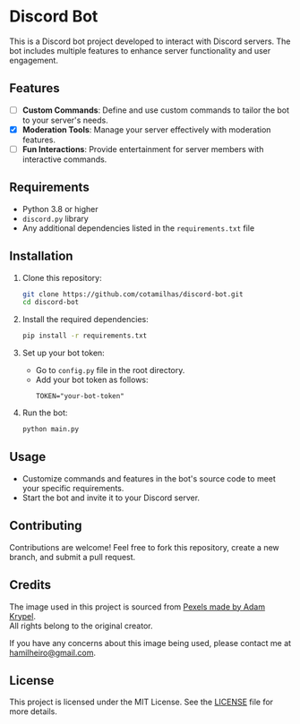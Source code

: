 
# Discord Bot

This is a Discord bot project developed to interact with Discord servers. The bot includes multiple features to enhance server functionality and user engagement.

## Features

- [ ] **Custom Commands**: Define and use custom commands to tailor the bot to your server's needs.
- [x] **Moderation Tools**: Manage your server effectively with moderation features.
- [ ] **Fun Interactions**: Provide entertainment for server members with interactive commands.

## Requirements

- Python 3.8 or higher
- `discord.py` library
- Any additional dependencies listed in the `requirements.txt` file

## Installation

1. Clone this repository:
   ```bash
   git clone https://github.com/cotamilhas/discord-bot.git
   cd discord-bot
   ```

2. Install the required dependencies:
   ```bash
   pip install -r requirements.txt
   ```

3. Set up your bot token:
   - Go to `config.py` file in the root directory.
   - Add your bot token as follows:
     ```
     TOKEN="your-bot-token"
     ```

4. Run the bot:
   ```bash
   python main.py
   ```

## Usage

- Customize commands and features in the bot's source code to meet your specific requirements.
- Start the bot and invite it to your Discord server.

## Contributing

Contributions are welcome! Feel free to fork this repository, create a new branch, and submit a pull request.

## Credits

The image used in this project is sourced from [Pexels made by Adam Krypel]([URL](https://www.pexels.com/photo/stars-in-the-sky-at-night-7649132/)).  
All rights belong to the original creator.

If you have any concerns about this image being used, please contact me at hamilheiro@gmail.com.

## License

This project is licensed under the MIT License. See the [LICENSE](LICENSE) file for more details.
